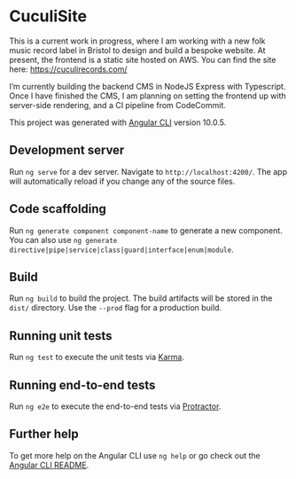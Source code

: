 # CuculiSite


This is a current work in progress, where I am working with a new folk music record label in Bristol to design and build a bespoke website. At present, the frontend is a static site hosted on AWS. You can find the site here: https://cuculirecords.com/


I’m currently building the backend CMS in NodeJS Express with Typescript. Once I have finished the CMS, I am planning on setting the frontend up with server-side rendering, and a CI pipeline from CodeCommit. 


This project was generated with [Angular CLI](https://github.com/angular/angular-cli) version 10.0.5.

## Development server

Run `ng serve` for a dev server. Navigate to `http://localhost:4200/`. The app will automatically reload if you change any of the source files.

## Code scaffolding

Run `ng generate component component-name` to generate a new component. You can also use `ng generate directive|pipe|service|class|guard|interface|enum|module`.

## Build

Run `ng build` to build the project. The build artifacts will be stored in the `dist/` directory. Use the `--prod` flag for a production build.

## Running unit tests

Run `ng test` to execute the unit tests via [Karma](https://karma-runner.github.io).

## Running end-to-end tests

Run `ng e2e` to execute the end-to-end tests via [Protractor](http://www.protractortest.org/).

## Further help

To get more help on the Angular CLI use `ng help` or go check out the [Angular CLI README](https://github.com/angular/angular-cli/blob/master/README.md).
